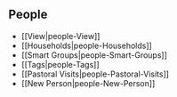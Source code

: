 ## People

-   [[View|people-View]]
-   [[Households|people-Households]]
-   [[Smart Groups|people-Smart-Groups]]
-   [[Tags|people-Tags]]
-   [[Pastoral Visits|people-Pastoral-Visits]]
-   [[New Person|people-New-Person]]
